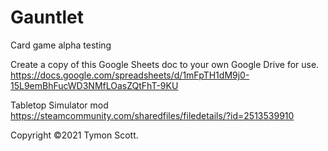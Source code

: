 # Gauntlet
Card game alpha testing

Create a copy of this Google Sheets doc to your own Google Drive for use.
https://docs.google.com/spreadsheets/d/1mFpTH1dM9j0-15L9emBhFucWD3NMfLOasZQtFhT-9KU

Tabletop Simulator mod
https://steamcommunity.com/sharedfiles/filedetails/?id=2513539910

Copyright ©2021 Tymon Scott.
